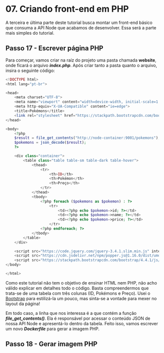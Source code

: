 # 07. Criando front-end em PHP

A terceira e última parte deste tutorial busca montar um front-end básico que consuma a API Node que acabamos de desenvolver. Essa será a parte mais simples do tutorial.

## Passo 17 - Escrever página PHP

Para começar, vamos criar na raíz do projeto uma pasta chamada **website**, onde ficará o arquivo **_index.php_**. Após criar tanto a pasta quanto o arquivo, insira o seguinte código:

```php
<!DOCTYPE html>
<html lang="pt-br">

<head>
    <meta charset="UTF-8">
    <meta name="viewport" content="width=device-width, initial-scale=1.0">
    <meta http-equiv="X-UA-Compatible" content="ie=edge">
    <title>Pokémons</title>
    <link rel="stylesheet" href="https://stackpath.bootstrapcdn.com/bootstrap/4.4.1/css/bootstrap.min.css" integrity="sha384-Vkoo8x4CGsO3+Hhxv8T/Q5PaXtkKtu6ug5TOeNV6gBiFeWPGFN9MuhOf23Q9Ifjh" crossorigin="anonymous">
</head>

<body>
    <?php
    $result = file_get_contents("http://node-container:9001/pokemons");
    $pokemons = json_decode($result);
    ?>

    <div class="container">
        <table class="table table-sm table-dark table-hover">
            <thead>
                <tr>
                    <th>ID</th>
                    <th>Pokémon</th>
                    <th>Preço</th>
                </tr>
            </thead>
            <tbody>
                <?php foreach ($pokemons as $pokemon) : ?>
                    <tr>
                        <td><?php echo $pokemon->id; ?></td>
                        <td><?php echo $pokemon->name; ?></td>
                        <td><?php echo $pokemon->price; ?></td>
                    </tr>
                <?php endforeach; ?>
            </tbody>
        </table>
    </div>

    <script src="https://code.jquery.com/jquery-3.4.1.slim.min.js" integrity="sha384-J6qa4849blE2+poT4WnyKhv5vZF5SrPo0iEjwBvKU7imGFAV0wwj1yYfoRSJoZ+n" crossorigin="anonymous"></script>
    <script src="https://cdn.jsdelivr.net/npm/popper.js@1.16.0/dist/umd/popper.min.js" integrity="sha384-Q6E9RHvbIyZFJoft+2mJbHaEWldlvI9IOYy5n3zV9zzTtmI3UksdQRVvoxMfooAo" crossorigin="anonymous"></script>
    <script src="https://stackpath.bootstrapcdn.com/bootstrap/4.4.1/js/bootstrap.min.js" integrity="sha384-wfSDF2E50Y2D1uUdj0O3uMBJnjuUD4Ih7YwaYd1iqfktj0Uod8GCExl3Og8ifwB6" crossorigin="anonymous"></script>
</body>

</html>
```

Como este tutorial não tem o objetivo de ensinar HTML nem PHP, não acho válido explicar em detalhes todo o código. Basta compreendermos que trata-se de uma tabela com três colunas (ID, Pokémons e Preço). Usei o [Bootstrap](https://getbootstrap.com/) para estilizá-la um pouco, mas sinta-se a vontade para mexer no layout da página!

Em todo caso, a linha que nos interessa é a que contém a função **_file_get_contents()_**. Ela é responsável por acessar o conteúdo JSON de nossa API Node e apresentá-lo dentro da tabela. Feito isso, vamos escrever um novo **_Dockerfile_** para gerar a imagem PHP.

## Passo 18 - Gerar imagem PHP

